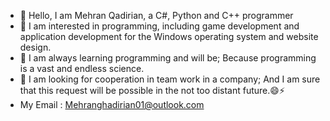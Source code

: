 - 👋 Hello, I am Mehran Qadirian, a C#, Python and C++ programmer
- 👀 I am interested in programming, including game development and application development for the Windows operating system and website design.
- 🌱 I am always learning programming and will be; Because programming is a vast and endless science.
- 💞️ I am looking for cooperation in team work in a company; And I am sure that this request will be possible in the not too distant future.😄⚡
- My Email : Mehranghadirian01@outlook.com
<!---
MehranQadirian/MehranQadirian is a ✨ special ✨ repository because its `README.md` (this file) appears on your GitHub profile.
You can click the Preview link to take a look at your changes.
--->
